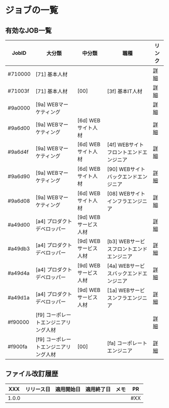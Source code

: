 ジョブの一覧
===

有効なJOB一覧
---

| JobID   | 大分類                                | 中分類               | 職種                                     | リンク                             |
| ------- | ------------------------------------- | -------------------- | ---------------------------------------- | ---------------------------------- |
| #710000 | [71] 基本人材                         |                      |                                          | [詳細](./active/71/00/00/index.md) |
| #71003f | [71] 基本人材                         | [00]                 | [3f] 基本IT人材                          | [詳細](./active/71/00/3f/index.md) |
| #9a0000 | [9a] WEBマーケティング                |                      |                                          | [詳細](./active/9a/00/00/index.md) |
| #9a6d00 | [9a] WEBマーケティング                | [6d] WEBサイト人材   |                                          | [詳細](./active/9a/6d/00/index.md) |
| #9a6d4f | [9a] WEBマーケティング                | [6d] WEBサイト人材   | [4f] WEBサイトフロントエンドエンジニア   | [詳細](./active/9a/6d/4f/index.md) |
| #9a6d90 | [9a] WEBマーケティング                | [6d] WEBサイト人材   | [90] WEBサイトバックエンドエンジニア     | [詳細](./active/9a/6d/90/index.md) |
| #9a6d08 | [9a] WEBマーケティング                | [6d] WEBサイト人材   | [08] WEBサイトインフラエンジニア         | [詳細](./active/9a/6d/08/index.md) |
| #a49d00 | [a4] プロダクトデベロッパー           | [9d] WEBサービス人材 |                                          | [詳細](./active/a4/9d/00/index.md) |
| #a49db3 | [a4] プロダクトデベロッパー           | [9d] WEBサービス人材 | [b3] WEBサービスフロントエンドエンジニア | [詳細](./active/a4/9d/b3/index.md) |
| #a49d4a | [a4] プロダクトデベロッパー           | [9d] WEBサービス人材 | [4a] WEBサービスバックエンドエンジニア   | [詳細](./active/a4/9d/4a/index.md) |
| #a49d1a | [a4] プロダクトデベロッパー           | [9d] WEBサービス人材 | [1a] WEBサービスンフラエンジニア         | [詳細](./active/a4/9d/1a/index.md) |
| #f90000 | [f9] コーポレートエンジニアリング人材 |                      |                                          | [詳細](./active/f9/00/00/index.md) |
| #f900fa | [f9] コーポレートエンジニアリング人材 | [00]                 | [fa] コーポレートエンジニア              | [詳細](./active/f9/00/fa/index.md) |

ファイル改訂履歴
---

| XXX   | リリース日 | 適用開始日 | 適用終了日 | メモ | PR  |
| ----- | ---------- | ---------- | ---------- | ---- | --- |
| 1.0.0 |            |            |            |      | #XX |
